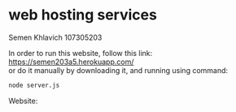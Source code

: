 # web hosting services

Semen Khlavich
107305203

In order to run this website, follow this link:<br>
https://semen203a5.herokuapp.com/<br>
or do it manually by downloading it, and running using command:

```bash
node server.js 
```

Website: 

